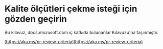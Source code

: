 # <a name="quality-criteria-for-pull-request-review"></a>Kalite ölçütleri çekme isteği için gözden geçirin

Bu kılavuz, docs.microsoft.com iç katkıda bulunanlar Kılavuzu'na taşınmıştır.

[https://aka.ms/pr-review-criteria](https://aka.ms/pr-review-criteria)